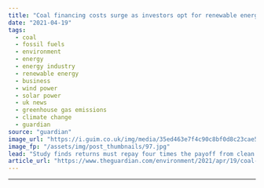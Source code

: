```yaml
---
title: "Coal financing costs surge as investors opt for renewable energy"
date: "2021-04-19"
tags: 
  - coal
  - fossil fuels
  - environment
  - energy
  - energy industry
  - renewable energy
  - business
  - wind power
  - solar power
  - uk news
  - greenhouse gas emissions
  - climate change
  - guardian
source: "guardian"
image_url: "https://i.guim.co.uk/img/media/35ed463e7f4c90c8bf0d8c23cae5bb0c3583796a/0_1341_4200_2520/master/4200.jpg?width=460&quality=85&auto=format&fit=max&s=e1c5945e12b2315be88e87a9d11db4dc"
image_fp: "/assets/img/post_thumbnails/97.jpg"
lead: "Study finds returns must repay four times the payoff from clean energy investment to justify escalating risk Coal financing costs have surged over the last decade as investors demand returns four times as high as the payoff required from renewable en..."
article_url: "https://www.theguardian.com/environment/2021/apr/19/coal-financing-costs-surge-as-investors-opt-for-renewable-energy"
---
```


---
